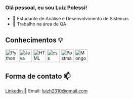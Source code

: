 ### Olá pessoal, eu sou Luiz Polessi!

- 🌱 Estudante de Análise e Desenvolvimento de Sistemas
- 🔭 Trabalho na área de QA 

## Conhecimentos 💡

<div style="display: inline">
 <img align="center" src="https://cdn.jsdelivr.net/gh/devicons/devicon@latest/icons/python/python-original.svg" width="40" title ="Python" />          
 <img align="center" src="https://cdn.jsdelivr.net/gh/devicons/devicon@latest/icons/java/java-original.svg" width="40" title="Java" />          
 <img align="center" src="https://cdn.jsdelivr.net/gh/devicons/devicon@latest/icons/html5/html5-original.svg" width="40" title="HTML" />
 <img align="center" src="https://cdn.jsdelivr.net/gh/devicons/devicon@latest/icons/css3/css3-original.svg" width="40" title="css" />
 <img align="center" src="https://cdn.jsdelivr.net/gh/devicons/devicon@latest/icons/postman/postman-original.svg" width="40" title="Postman" />
 <img align="center" src="https://cdn.jsdelivr.net/gh/devicons/devicon@latest/icons/mongodb/mongodb-original.svg" width="40" title="MongoDB" />
</div><br/>

## Forma de contato 📫

<a href="https://www.linkedin.com/in/luiz-henrique-mercatelli-polessi-4219b6b2/"> Linkedin </a>
📧 Email: luizh2310@gmail.com
